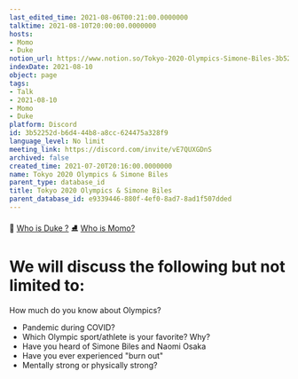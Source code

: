 ```yaml
---
last_edited_time: 2021-08-06T00:21:00.0000000
talktime: 2021-08-10T20:00:00.0000000
hosts:
- Momo
- Duke
notion_url: https://www.notion.so/Tokyo-2020-Olympics-Simone-Biles-3b52252db6d444b8a8cc624475a328f9
indexDate: 2021-08-10
object: page
tags:
- Talk
- 2021-08-10
- Momo
- Duke
platform: Discord
id: 3b52252d-b6d4-44b8-a8cc-624475a328f9
language_level: No limit
meeting_link: https://discord.com/invite/vE7QUXGDnS
archived: false
created_time: 2021-07-20T20:16:00.0000000
name: Tokyo 2020 Olympics & Simone Biles
parent_type: database_id
title: Tokyo 2020 Olympics & Simone Biles
parent_database_id: e9339446-880f-4ef0-8ad7-8ad1f507dded
---
```



👑   [Who is Duke ?](/e0958ccc596f4efea798c99507f0f16e) 
⛸️  [Who is Momo?](/23f0f26c7f1547c0b08477c0c6f1f461) 

# We will discuss the following but not limited to:
How much do you know about Olympics?
   - Pandemic during COVID?
   - Which Olympic sport/athlete is your favorite? Why?
   - Have you heard of Simone Biles and Naomi Osaka
   - Have you ever experienced "burn out"
   - Mentally strong or physically strong?




